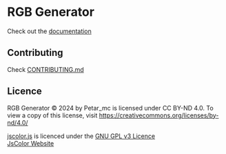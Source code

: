 # RGB Generator
Check out the [documentation](https://docs.petarmc.com/rgb-generator/about-the-project)

## Contributing
Check [CONTRIBUTING.md](/CONTRIBUTING.md)

## Licence
RGB Generator © 2024 by Petar_mc is licensed under CC BY-ND 4.0. To view a copy of this license, visit https://creativecommons.org/licenses/by-nd/4.0/


[jscolor.js](/generator/jscolor.js) is licenced under the [GNU GPL v3 Licence](https://www.gnu.org/licenses/gpl-3.0.txt)        
[JsColor Website](https://jscolor.com/)
